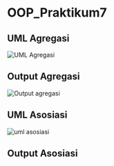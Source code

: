 # OOP_Praktikum7

## UML Agregasi

![UML Agregasi](https://user-images.githubusercontent.com/116256448/208443708-83f63588-c191-4833-b38d-439e9b6b9336.png)

## Output Agregasi

![Output agregasi](https://user-images.githubusercontent.com/116256448/208444129-4eb06409-2541-4165-86c0-8442426b4759.png)

## UML Asosiasi

![uml asosiasi](https://user-images.githubusercontent.com/116256448/208444459-9bdc05ef-5eba-4b78-bf81-4117cd8d279a.png)

## Output Asosiasi



